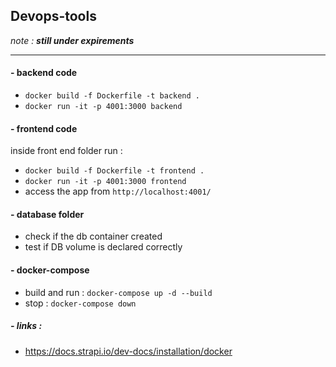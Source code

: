 ## Devops-tools

_note : **still under expirements**_

----
#### - backend code
- `docker build -f Dockerfile -t backend .`
- `docker run -it -p 4001:3000 backend`
#### - frontend code
inside front end folder run :
- `docker build -f Dockerfile -t frontend .`
- `docker run -it -p 4001:3000 frontend`
- access the app from `http://localhost:4001/`

#### - database folder
- check if the db container created
- test if DB volume is declared correctly



#### - docker-compose
- build and run : `docker-compose up -d --build`
- stop : `docker-compose down`


##### - links :
- https://docs.strapi.io/dev-docs/installation/docker